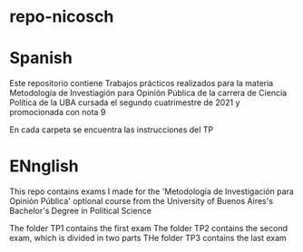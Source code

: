 # repo-nicosch

# Spanish
 Este repositorio contiene Trabajos prácticos realizados para la materia Metodología de Investiagión para Opinión Pública de la carrera de Ciencia Política de la UBA
cursada el segundo cuatrimestre de 2021 y promocionada con nota 9

En cada carpeta se encuentra las instrucciones del TP

# ENnglish
This repo contains exams I made for the 'Metodología de Investigación para Opinión Pública' optional course from the University of Buenos Aires's Bachelor's Degree in Political Science

The folder TP1 contains the first exam
The folder TP2 contains the second exam,  which is divided in two parts
THe folder TP3 contains the last exam
